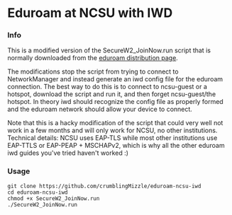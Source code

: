# Eduroam at NCSU with IWD
### Info
This is a modified version of the SecureW2_JoinNow.run script that is normally downloaded from the [eduroam distribution page](https://cloud.securew2.com/public/12117/eduroam/).

The modifications stop the script from trying to connect to NetworkManager and instead generate an iwd config file for the eduroam connection. The best way to do this is to connect to ncsu-guest or a hotspot, download the script and run it, and then forget ncsu-guest/the hotspot. In theory iwd should recognize the config file as properly formed and the eduroam network should allow your device to connect.

Note that this is a hacky modification of the script that could very well not work in a few months and will only work for NCSU, no other institutions. Technical details: NCSU uses EAP-TLS while most other institutions use EAP-TTLS or EAP-PEAP + MSCHAPv2, which is why all the other eduroam iwd guides you've tried haven't worked :)

### Usage
```
git clone https://github.com/crumblingMizzle/eduroam-ncsu-iwd
cd eduroam-ncsu-iwd
chmod +x SecureW2_JoinNow.run
./SecureW2_JoinNow.run
```
